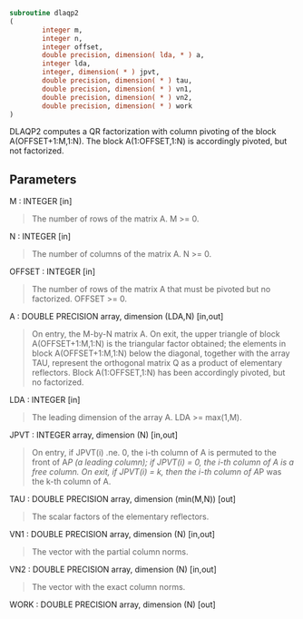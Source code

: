 ```fortran
subroutine dlaqp2
(
        integer m,
        integer n,
        integer offset,
        double precision, dimension( lda, * ) a,
        integer lda,
        integer, dimension( * ) jpvt,
        double precision, dimension( * ) tau,
        double precision, dimension( * ) vn1,
        double precision, dimension( * ) vn2,
        double precision, dimension( * ) work
)
```

DLAQP2 computes a QR factorization with column pivoting of
the block A(OFFSET+1:M,1:N).
The block A(1:OFFSET,1:N) is accordingly pivoted, but not factorized.

## Parameters
M : INTEGER [in]
> The number of rows of the matrix A. M >= 0.

N : INTEGER [in]
> The number of columns of the matrix A. N >= 0.

OFFSET : INTEGER [in]
> The number of rows of the matrix A that must be pivoted
> but no factorized. OFFSET >= 0.

A : DOUBLE PRECISION array, dimension (LDA,N) [in,out]
> On entry, the M-by-N matrix A.
> On exit, the upper triangle of block A(OFFSET+1:M,1:N) is
> the triangular factor obtained; the elements in block
> A(OFFSET+1:M,1:N) below the diagonal, together with the
> array TAU, represent the orthogonal matrix Q as a product of
> elementary reflectors. Block A(1:OFFSET,1:N) has been
> accordingly pivoted, but no factorized.

LDA : INTEGER [in]
> The leading dimension of the array A. LDA >= max(1,M).

JPVT : INTEGER array, dimension (N) [in,out]
> On entry, if JPVT(i) .ne. 0, the i-th column of A is permuted
> to the front of A*P (a leading column); if JPVT(i) = 0,
> the i-th column of A is a free column.
> On exit, if JPVT(i) = k, then the i-th column of A*P
> was the k-th column of A.

TAU : DOUBLE PRECISION array, dimension (min(M,N)) [out]
> The scalar factors of the elementary reflectors.

VN1 : DOUBLE PRECISION array, dimension (N) [in,out]
> The vector with the partial column norms.

VN2 : DOUBLE PRECISION array, dimension (N) [in,out]
> The vector with the exact column norms.

WORK : DOUBLE PRECISION array, dimension (N) [out]
